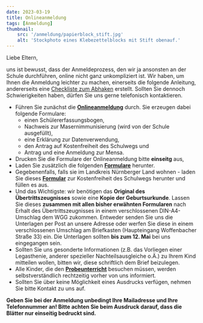 ```yaml
---
date: 2023-03-19
title: Onlineanmeldung
tags: [Anmeldung]
thumbnail: 
    src: '/anmeldung/papierblock_stift.jpg'
    alt: 'Stockphoto eines Klebezettelblocks mit Stift obenauf.'
---
```


Liebe Eltern,

uns ist bewusst, dass der Anmeldeprozess, den wir ja ansonsten an der Schule durchführen, online nicht ganz unkompliziert ist. Wir haben, um Ihnen die Anmeldung leichter zu machen, einerseits die folgende Anleitung, andererseits eine <a href="/anmeldung/checkliste">Checkliste zum Abhaken</a> erstellt. Sollten Sie dennoch Schwierigkeiten haben, dürfen Sie uns gerne telefonisch kontaktieren.

- Führen Sie zunächst die <a href = "http://www.schulantrag.de/?sch=0223" target = "_blank">**Onlineanmeldung**</a> durch. Sie erzeugen dabei folgende Formulare:
    - einen Schülererfassungsbogen,
    - Nachweis zur Masernimmunisierung (wird von der Schule ausgefüllt),
    - eine Erklärung zur Datenverwendung,
    - den Antrag auf Kostenfreiheit des Schulwegs und
    - Antrag und eine Anmeldung zur Mensa.
- Drucken Sie die Formulare der Onlineanmeldung bitte **einseitg** aus,
- Laden Sie zusätzlich die folgenden <a href = "/anmeldung/Anmeldung_Formulare2023.pdf" target = "_blank">**Formulare**</a> herunter. 
- Gegebenenfalls, falls sie im Landkreis Nürnberger Land wohnen - laden Sie dieses <a href="anmeldung/Kostenfreiheit_LA_Lauf.pdf" target = "_blank">**Formular**</a> zur Kostenfreiheit des Schulwegs herunter und füllen es aus.
- Und das Wichtigste: wir benötigen das **Original des Übertrittszeugnisses** sowie eine **Kopie der Geburtsurkunde**. Lassen Sie dieses **zusammen mit allen bisher erwähnten Formularen** nach Erhalt des Übertrittszeugnisses in einem verschlossenen DIN-A4-Umschlag dem WGG zukommen. Entweder senden Sie uns die Unterlagen per Post an unsere Adresse oder werfen Sie diese in einem verschlossenen Umschlag am Briefkasten (Haupteingang Woffenbacher Straße 33) ein. Die Unterlagen sollten **bis zum 12. Mai** bei uns eingegangen sein.
- Sollten Sie uns gesonderte Informationen (z.B. das Vorliegen einer Legasthenie, anderer spezieller Nachteilsausgleiche o.Ä.) zu Ihrem Kind mitteilen wollen, bitten wir, diese schriftlich dem Brief beizulegen.
- Alle Kinder, die den <a href="/anmeldung/probeunterricht">**Probeunterricht**</a> besuchen müssen, werden selbstverständlich rechtzeitig vorher von uns informiert.
- Sollten Sie über keine Möglichkeit eines Ausdrucks verfügen, nehmen Sie bitte Kontakt zu uns auf.

**Geben Sie bei der Anmeldung unbedingt Ihre Mailadresse und Ihre Telefonnummer an! Bitte achten Sie beim Ausdruck darauf, dass die Blätter nur einseitig bedruckt sind.**

